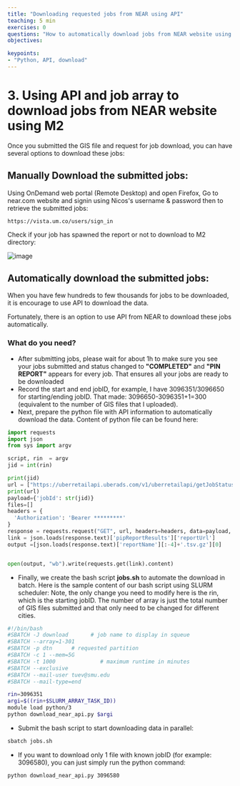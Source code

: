 ```yaml
---
title: "Downloading requested jobs from NEAR using API"
teaching: 5 min
exercises: 0
questions: "How to automatically download jobs from NEAR website using API?"
objectives:

keypoints:
- "Python, API, download"
---
```


# 3. Using API and job array to download jobs from NEAR website using M2
Once you submitted the GIS file and request for job download, you can have several options to download these jobs:

## Manually Download the submitted jobs:

Using OnDemand web portal (Remote Desktop) and open Firefox, 
Go to near.com website and signin using Nicos's username & password then to retrieve the submitted jobs:

```
https://vista.um.co/users/sign_in
```

Check if your job has spawned the report or not to download to M2 directory:

![image](https://user-images.githubusercontent.com/43855029/196506189-515b42bd-127d-4f0a-a0d3-c32b886cd66d.png)

## Automatically download the submitted jobs:

When you have few hundreds to few thousands for jobs to be downloaded, it is encourage to use API to download the data.

Fortunately, there is an option to use API from NEAR to download these jobs automatically.

### What do you need?

- After submitting jobs, please wait for about 1h to make sure you see your jobs submitted and status changed to **"COMPLETED"** and **"PIN REPORT"** appears for every job. That ensures all your jobs are ready to be downloaded
- Record the start and end jobID, for example, I have 3096351/3096650 for starting/ending jobID. That made: 3096650-3096351+1=300 (equivalent to the number of GIS files that I uploaded).
- Next, prepare the python file with API information to automatically download the data. Content of python file can be found here:

```python
import requests
import json
from sys import argv

script, rin  = argv
jid = int(rin)

print(jid)
url = ["https://uberretailapi.uberads.com/v1/uberretailapi/getJobStatus?jobId="+str(jid)][0]
print(url)
payload={'jobId': str(jid)}
files=[]
headers = {
  'Authorization': 'Bearer *********'
}
response = requests.request("GET", url, headers=headers, data=payload, files=files)
link = json.loads(response.text)['pipReportResults']['reportUrl']
output =[json.loads(response.text)['reportName'][:-4]+'.tsv.gz'][0]


open(output, "wb").write(requests.get(link).content)
```

- Finally, we create the bash script **jobs.sh** to automate the download in batch. Here is the sample content of our bash script using SLURM scheduler:
Note, the only change you need to modify here is the rin, which is the starting jobID. The number of array is just the total number of GIS files submitted and that only need to be changed for different cities.

```bash
#!/bin/bash
#SBATCH -J download       # job name to display in squeue
#SBATCH --array=1-301
#SBATCH -p dtn      # requested partition
#SBATCH -c 1 --mem=5G
#SBATCH -t 1000              # maximum runtime in minutes
#SBATCH --exclusive
#SBATCH --mail-user tuev@smu.edu
#SBATCH --mail-type=end

rin=3096351
argi=$((rin+$SLURM_ARRAY_TASK_ID))
module load python/3
python download_near_api.py $argi
```

- Submit the bash script to start downloading data in parallel:

```bash
sbatch jobs.sh
```

- If you want to download only 1 file with known jobID (for example: 3096580), you can just simply run the python command:

```bash
python download_near_api.py 3096580
```
